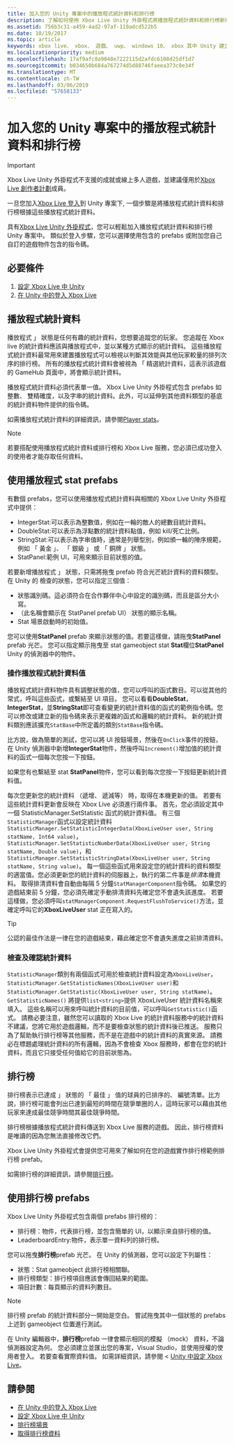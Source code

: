 ```yaml
---
title: 加入您的 Unity 專案中的播放程式統計資料和排行榜
description: 了解如何使用 Xbox Live Unity 外掛程式將播放程式統計資料和排行榜新增至您的 Unity 專案。
ms.assetid: 756b3c31-a459-4ad2-97af-119adcd522b5
ms.date: 10/19/2017
ms.topic: article
keywords: xbox live、 xbox、 遊戲、 uwp、 windows 10、 xbox 其中 Unity 建立者
ms.localizationpriority: medium
ms.openlocfilehash: 17af9afc8a9048e7222115d2afdc6108d25df1d7
ms.sourcegitcommit: b034650b684a767274d5d88746faeea373c8e34f
ms.translationtype: MT
ms.contentlocale: zh-TW
ms.lasthandoff: 03/06/2019
ms.locfileid: "57658133"
---
```

# <a name="add-player-stats-and-leaderboards-to-your-unity-project"></a>加入您的 Unity 專案中的播放程式統計資料和排行榜

> [!IMPORTANT]
> Xbox Live Unity 外掛程式不支援的成就或線上多人遊戲，並建議僅用於[Xbox Live 創作者計劃](../developer-program-overview.md)成員。

一旦您加入[Xbox Live 登入](unity-prefabs-and-sign-in.md)到 Unity 專案下, 一個步驟是將播放程式統計資料和排行榜根據這些播放程式統計資料。

具有[Xbox Live Unity 外掛程式](https://github.com/Microsoft/xbox-live-unity-plugin)，您可以輕鬆加入播放程式統計資料和排行榜 Unity 專案中。 類似於登入步驟，您可以選擇使用包含的 prefabs 或附加您自己自訂的遊戲物件包含的指令碼。

## <a name="prerequisites"></a>必要條件
1. [設定 Xbox Live 中 Unity](configure-xbox-live-in-unity.md)
2. [在 Unity 中的登入 Xbox Live](unity-prefabs-and-sign-in.md)

## <a name="player-stats"></a>播放程式統計資料

播放程式 」 狀態是任何有趣的統計資料，您想要追蹤您的玩家。 您追蹤在 Xbox live 的統計資料應該與播放程式中，並以某種方式顯示的統計資料。 這些播放程式統計資料最常用來建置播放程式可以檢視以判斷其效能與其他玩家較量的排列次序的排行榜。 所有的播放程式統計資料會被視為 「 精選統計資料，這表示該遊戲的 GameHub 頁面中，將會顯示統計資料。

播放程式統計資料必須代表單一值。 Xbox Live Unity 外掛程式包含 prefabs 如整數、 雙精確度，以及字串的統計資料。此外，可以延伸到其他資料類型的基底的統計資料物件提供的指令碼。

如需播放程式統計資料的詳細資訊，請參閱[Player stats](../leaderboards-and-stats-2017/player-stats.md)。

> [!NOTE]
> 若要搭配使用播放程式統計資料或排行榜和 Xbox Live 服務，您必須已成功登入的使用者才能存取任何資料。

## <a name="using-the-player-stat-prefabs"></a>使用播放程式 stat prefabs

有數個 prefabs，您可以使用播放程式統計資料與相關的 Xbox Live Unity 外掛程式中提供：

* IntegerStat:可以表示為整數值，例如在一輪的敵人的總數目統計資料。
* DoubleStat:可以表示為浮點數的統計資料點值，例如 kill/死亡比例。
* StringStat:可以表示為字串值時，通常是列舉型別，例如頒一輪的陣序規範，例如 「 黃金 」、 「 銀級 」 或 「 銅牌 」 狀態。
* StatPanel:範例 UI，可用來顯示目前狀態的值。

若要新增播放程式 」 狀態，只需將拖曳 prefab 符合光芒統計資料的資料類型。 在 Unity 的 檢查的狀態，您可以指定三個值：

* 狀態識別碼。這必須符合在合作夥伴中心中設定的識別碼，而且是區分大小寫。
* （此名稱會顯示在 StatPanel prefab UI） 狀態的顯示名稱。
* Stat 場景啟動時的初始值。

您可以使用**StatPanel** prefab 來顯示狀態的值。若要這樣做，請拖曳**StatPanel** prefab 光芒。 您可以指定顯示拖曳至 stat gameobject stat **Stat**欄位**StatPanel** Unity 的偵測器中的物件。

### <a name="manipulating-the-player-stat-values"></a>操作播放程式統計資料值

播放程式統計資料物件具有調整狀態的值，您可以呼叫的函式數目。可以從其他的常式，呼叫這些函式，或繫結至 UI 項目。 您可以看看**DoubleStat**， **IntegerStat**，並**StringStat**即可查看變更的統計資料值的函式的範例指令碼。您可以修改或建立新的指令碼來表示更複雜的函式和邏輯的統計資料。 新的統計資料類別應該擴充`StatBase`中所定義的類別`StatBase`指令碼。

比方說，做為簡單的測試，您可以將 UI 按鈕場景，然後在`OnClick`事件的按鈕，在 Unity 偵測器中新增**IntegerStat**物件，然後呼叫`Increment()`增加值的統計資料的函式一個每次您按一下按鈕。

如果您有也繫結至 stat **StatPanel**物件，您可以看到每次您按一下按鈕更新統計資料值。

每次您更新您的統計資料 （遞增、 遞減等） 時，取得在本機更新的值。 若要有這些統計資料更新會反映在 Xbox Live 必須進行兩件事。 首先，您必須設定其中一個 StatisticManager.SetStatistic 函式的統計資料值。 有三個`StatisticManager`函式以設定統計資料`StatisticManager.SetStatisticIntegerData(XboxLiveUser user, String statName, Int64 value)`， `StatisticManager.SetStatisticNumberData(XboxLiveUser user, String statName, Double value)`，和`StatisticManager.SetStatisticStringData(XboxLiveUser user, String statName, String value)`。 每一個這些函式用來設定您的統計資料的資料類型的適當值。您必須更新您的統計資料的伺服器上，執行的第二件事是*排清*本機資料。 取得排清資料會自動由每隔 5 分鐘`StatManagerComponent`指令碼。  如果您的遊戲結束前 5 分鐘，您必須先確定手動排清資料先確定您不會遺失該進度。 若要這樣做，您必須呼叫`statManagerComponent.RequestFlushToService()`方法，並確定呼叫它的**XboxLiveUser** stat 正在寫入的。

> [!TIP]
> 公認的最佳作法是一律在您的遊戲結束，藉此確定您不會遺失進度之前排清資料。

### <a name="checking-and-verifying-stats"></a>檢查及確認統計資料

`StatisticManager`類別有兩個函式可用於檢查統計資料設定為`XboxLiveUser`，`StatisticManager.GetStatisticNames(XboxLiveUser user)`和`StatisticManager.GetStatistic(XboxLiveUser user, String statName)`。 `GetStatisticNames()` 將提供`list<string>`提供 XboxLiveUser 統計資料名稱來填入。 這些名稱可以用來呼叫統計資料的目前值，可以呼叫`GetStatistic()`函式。 請務必要注意，雖然您可以讀取的 Xbox Live 的統計資料服務中的統計資料不建議，您將它用於遊戲邏輯，而不是要檢查狀態的統計資料後已推送。 服務只為了幫助執行排行榜等其他服務，而不是在遊戲中的統計資料的真實來源。 請務必在標題處理統計資料的所有邏輯，因為不會檢查 Xbox 服務時，都會在您的統計資料，而且它只接受任何值給它的目前狀態為。

## <a name="leaderboards"></a>排行榜

排行榜表示已達成 」 狀態的 「 最佳 」 值的球員的已排序的、 編號清單。比方說，排行榜可能會列出已達到最短的時間在競爭單圈的人，這時玩家可以藉由其他玩家來達成最佳競爭時間其最佳競爭時間。

排行榜根據播放程式統計資料傳送到 Xbox Live 服務的遊戲。 因此，排行榜資料是唯讀的因為您無法直接修改它們。

Xbox Live Unity 外掛程式會提供您可用來了解如何在您的遊戲實作排行榜範例排行榜 prefab。

如需排行榜的詳細資訊，請參閱[排行榜](../leaderboards-and-stats-2017/leaderboards.md)。

## <a name="using-the-leaderboard-prefabs"></a>使用排行榜 prefabs

Xbox Live Unity 外掛程式包含兩個 prefabs 排行榜的：

* 排行榜：物件，代表排行榜，並包含簡單的 UI，以顯示來自排行榜的值。
* LeaderboardEntry:物件，表示單一資料列的排行榜。

您可以拖曳**排行榜**prefab 光芒。 在 Unity 的偵測器，您可以設定下列屬性：

* 狀態：Stat gameobject 此排行榜相關聯。
* 排行榜類型：排行榜項目應該會傳回結果的範圍。
* 項目計數：每頁顯示的資料列數目。

> [!NOTE]
> 排行榜 prefab 的統計資料部分一開始是空白。 嘗試拖曳其中一個狀態的 prefabs 上述到 gameobject 位置進行測試。

在 Unity 編輯器中，**排行榜**prefab 一律會顯示相同的模擬 （mock） 資料，不論偵測器設定為何。 您必須建立並匯出您的專案，Visual Studio，並使用授權的使用者登入。 若要查看實際資料值。 如需詳細資訊，請參閱 < [Unity 中設定 Xbox Live](configure-xbox-live-in-unity.md)。

## <a name="see-also"></a>請參閱

* [在 Unity 中的登入 Xbox Live](unity-prefabs-and-sign-in.md)
* [設定 Xbox Live 中 Unity](configure-xbox-live-in-unity.md)
* [排行榜場景](setup-leaderboard-example-scene.md)
* [取得排行榜資料](unity-leaderboard-from-scratch.md)
